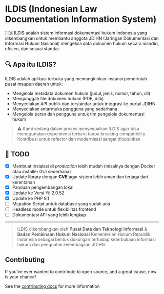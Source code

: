 # ILDIS (Indonesian Law Documentation Information System)

🇮🇩 ILDIS adalah sistem informasi dokumentasi hukum Indonesia yang dikembangkan untuk membantu anggota JDIHN (Jaringan Dokumentasi dan Informasi Hukum Nasional) mengelola data dokumen hukum secara mandiri, efisien, dan sesuai standar.

## 🔍 Apa itu ILDIS?

ILDIS adalah aplikasi terbuka yang memungkinkan instansi pemerintah pusat maupun daerah untuk:

- Mengelola metadata dokumen hukum (judul, jenis, nomor, tahun, dll)
- Mengunggah file dokumen hukum (PDF, dsb)
- Menyediakan API publik dan terstandar untuk integrasi ke portal JDIHN
- Menyediakan antarmuka pengguna yang sederhana
- Mengelola peran dan pengguna untuk tim pengelola dokumentasi hukum


> ⚠️ Kami sedang dalam proses menyesuaikan ILDIS agar bisa menggunakan dependensi terbaru tanpa breaking compatibility. Kontribusi untuk refactor dan modernisasi sangat dibutuhkan.



## 📝 TODO

- [x] Membuat instalasi di _production_ lebih mudah (misalnya dengan Docker atau installer GUI sederhana)
- [x] Update library dengan **CVE** agar sistem lebih aman dan terjaga dari kerentanan
- [x] Panduan pengembangan lokal
- [x] Update ke Versi Yii 2.0.52
- [x] Update ke PHP 8.1
- [ ] Migration Script untuk database yang sudah ada
- [ ] Headless mode untuk flexibilitas frontend
- [ ] Dokumentasi API yang lebih lengkap

---

> ILDIS dikembangkan oleh **Pusat Data dan Teknologi Informasi** & **Badan Pembinaan Hukum Nasional** Kementerian Hukum Republik Indonesia sebagai bentuk dukungan terhadap keterbukaan informasi hukum dan penguatan kelembagaan JDIHN.


## Contributing

If you've ever wanted to contribute to open source, and a great cause, now is your chance!

See the [contributing docs](CONTRIBUTING.md) for more information
